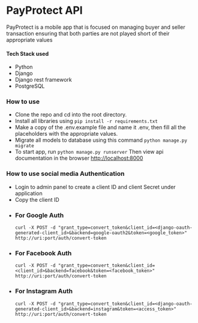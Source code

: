 # PayProtect API
PayProtect is a mobile app that is focused on managing buyer and seller transaction ensuring that both parties are not played short of their appropriate values

#### Tech Stack used
- Python
- Django
- Django rest framework
- PostgreSQL

### How to use
- Clone the repo and cd into the root directory.
- Install all libraries using `pip install -r requirements.txt`
- Make a copy of the .env.example file and name it .env, then fill all the placeholders with the appropriate values.
- Migrate all models to database using this command `python manage.py migrate`
- To start app, run `python manage.py runserver` Then view api documentation in the browser [http://localhost:8000](`http://localhost:8000`)

### How to use social media Authentication
- Login to admin panel to create a client ID and client Secret under application
- Copy the client ID 
- ### For Google Auth
  `
    curl -X POST -d "grant_type=convert_token&client_id=<django-oauth-generated-client_id>&backend=google-oauth2&token=<google_token>" http://uri:port/auth/convert-token
  `
- ### For Facebook Auth
  `
   curl -X POST -d "grant_type=convert_token&client_id=<client_id>&backend=facebook&token=<facebook_token>" http://uri:port/auth/convert-token
  `
- ### For Instagram Auth
  `
   curl -X POST -d "grant_type=convert_token&client_id=<django-oauth-generated-client_id>&backend=instagram&token=<access_token>" http://uri:port/auth/convert-token
  `